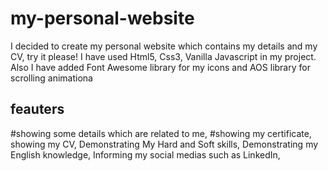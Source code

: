 # my-personal-website
I decided to create my personal website which contains my details and my CV, try it please!
I have used Html5, Css3, Vanilla Javascript in my project.
Also I have added Font Awesome library for my icons and AOS library for scrolling animationa

## feauters
#showing some details which are related to me, 
#showing my certificate, 
showing my CV, 
Demonstrating My Hard and Soft skills, 
Demonstrating my English knowledge, 
Informing my social medias such as LinkedIn, 

